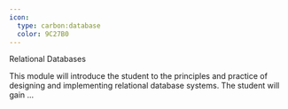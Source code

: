 ```yaml
---
icon:
  type: carbon:database
  color: 9C27B0
---
```

Relational Databases

This module will introduce the student to the principles and practice of designing and implementing relational database systems. The student will gain ... 
